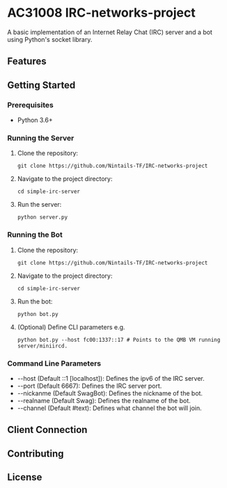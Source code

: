 # AC31008 IRC-networks-project

A basic implementation of an Internet Relay Chat (IRC) server and a bot using Python's socket library.

## Features

## Getting Started

### Prerequisites

- Python 3.6+

### Running the Server

1. Clone the repository:
   ```
   git clone https://github.com/Nintails-TF/IRC-networks-project
   ```

2. Navigate to the project directory:
   ```
   cd simple-irc-server
   ```

3. Run the server:
   ```
   python server.py
   ```

### Running the Bot

1. Clone the repository:
   ```
   git clone https://github.com/Nintails-TF/IRC-networks-project
   ```

3. Navigate to the project directory:
   ```
   cd simple-irc-server
   ```
4. Run the bot:
   ```
   python bot.py
   ```

5. (Optional) Define CLI parameters e.g.
   ```
   python bot.py --host fc00:1337::17 # Points to the QMB VM running server/miniircd.
   ```
### Command Line Parameters
* --host (Default ::1 [localhost]): Defines the ipv6 of the IRC server.
* --port (Default 6667): Defines the IRC server port.
* --nickanme (Default SwagBot): Defines the nickname of the bot.
* --realname (Default Swag): Defines the realname of the bot.
* --channel (Default #text): Defines what channel the bot will join.



## Client Connection






## Contributing


## License
